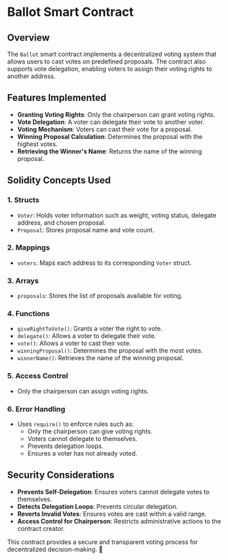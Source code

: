 # Ballot Smart Contract

## Overview
The `Ballot` smart contract implements a decentralized voting system that allows users to cast votes on predefined proposals. The contract also supports vote delegation, enabling voters to assign their voting rights to another address.

## Features Implemented
- **Granting Voting Rights**: Only the chairperson can grant voting rights.
- **Vote Delegation**: A voter can delegate their vote to another voter.
- **Voting Mechanism**: Voters can cast their vote for a proposal.
- **Winning Proposal Calculation**: Determines the proposal with the highest votes.
- **Retrieving the Winner's Name**: Returns the name of the winning proposal.

## Solidity Concepts Used
### 1. **Structs**
   - `Voter`: Holds voter information such as weight, voting status, delegate address, and chosen proposal.
   - `Proposal`: Stores proposal name and vote count.

### 2. **Mappings**
   - `voters`: Maps each address to its corresponding `Voter` struct.

### 3. **Arrays**
   - `proposals`: Stores the list of proposals available for voting.

### 4. **Functions**
   - `giveRightToVote()`: Grants a voter the right to vote.
   - `delegate()`: Allows a voter to delegate their vote.
   - `vote()`: Allows a voter to cast their vote.
   - `winningProposal()`: Determines the proposal with the most votes.
   - `winnerName()`: Retrieves the name of the winning proposal.

### 5. **Access Control**
   - Only the chairperson can assign voting rights.

### 6. **Error Handling**
   - Uses `require()` to enforce rules such as:
     - Only the chairperson can give voting rights.
     - Voters cannot delegate to themselves.
     - Prevents delegation loops.
     - Ensures a voter has not already voted.

## Security Considerations
- **Prevents Self-Delegation**: Ensures voters cannot delegate votes to themselves.
- **Detects Delegation Loops**: Prevents circular delegation.
- **Reverts Invalid Votes**: Ensures votes are cast within a valid range.
- **Access Control for Chairperson**: Restricts administrative actions to the contract creator.

This contract provides a secure and transparent voting process for decentralized decision-making. 🚀

